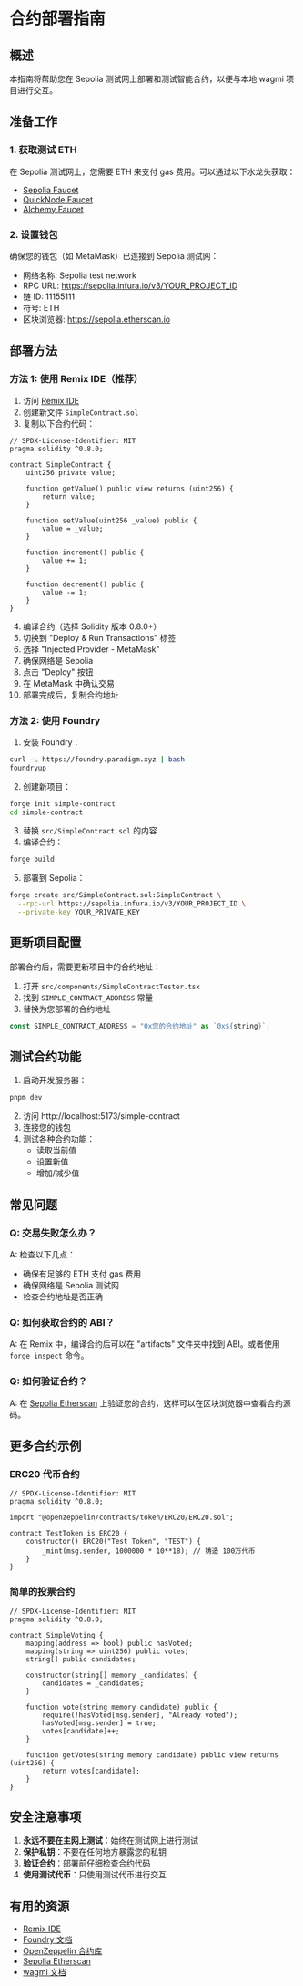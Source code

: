 # 合约部署指南

## 概述

本指南将帮助您在 Sepolia 测试网上部署和测试智能合约，以便与本地 wagmi 项目进行交互。

## 准备工作

### 1. 获取测试 ETH

在 Sepolia 测试网上，您需要 ETH 来支付 gas 费用。可以通过以下水龙头获取：

- [Sepolia Faucet](https://sepoliafaucet.com/)
- [QuickNode Faucet](https://faucet.quicknode.com/ethereum/sepolia)
- [Alchemy Faucet](https://www.alchemy.com/faucets/ethereum-sepolia)

### 2. 设置钱包

确保您的钱包（如 MetaMask）已连接到 Sepolia 测试网：

- 网络名称: Sepolia test network
- RPC URL: https://sepolia.infura.io/v3/YOUR_PROJECT_ID
- 链 ID: 11155111
- 符号: ETH
- 区块浏览器: https://sepolia.etherscan.io

## 部署方法

### 方法 1: 使用 Remix IDE（推荐）

1. 访问 [Remix IDE](https://remix.ethereum.org/)
2. 创建新文件 `SimpleContract.sol`
3. 复制以下合约代码：

```solidity
// SPDX-License-Identifier: MIT
pragma solidity ^0.8.0;

contract SimpleContract {
    uint256 private value;

    function getValue() public view returns (uint256) {
        return value;
    }

    function setValue(uint256 _value) public {
        value = _value;
    }

    function increment() public {
        value += 1;
    }

    function decrement() public {
        value -= 1;
    }
}
```

4. 编译合约（选择 Solidity 版本 0.8.0+）
5. 切换到 "Deploy & Run Transactions" 标签
6. 选择 "Injected Provider - MetaMask"
7. 确保网络是 Sepolia
8. 点击 "Deploy" 按钮
9. 在 MetaMask 中确认交易
10. 部署完成后，复制合约地址

### 方法 2: 使用 Foundry

1. 安装 Foundry：

```bash
curl -L https://foundry.paradigm.xyz | bash
foundryup
```

2. 创建新项目：

```bash
forge init simple-contract
cd simple-contract
```

3. 替换 `src/SimpleContract.sol` 的内容
4. 编译合约：

```bash
forge build
```

5. 部署到 Sepolia：

```bash
forge create src/SimpleContract.sol:SimpleContract \
  --rpc-url https://sepolia.infura.io/v3/YOUR_PROJECT_ID \
  --private-key YOUR_PRIVATE_KEY
```

## 更新项目配置

部署合约后，需要更新项目中的合约地址：

1. 打开 `src/components/SimpleContractTester.tsx`
2. 找到 `SIMPLE_CONTRACT_ADDRESS` 常量
3. 替换为您部署的合约地址

```typescript
const SIMPLE_CONTRACT_ADDRESS = "0x您的合约地址" as `0x${string}`;
```

## 测试合约功能

1. 启动开发服务器：

```bash
pnpm dev
```

2. 访问 http://localhost:5173/simple-contract
3. 连接您的钱包
4. 测试各种合约功能：
   - 读取当前值
   - 设置新值
   - 增加/减少值

## 常见问题

### Q: 交易失败怎么办？

A: 检查以下几点：

- 确保有足够的 ETH 支付 gas 费用
- 确保网络是 Sepolia 测试网
- 检查合约地址是否正确

### Q: 如何获取合约的 ABI？

A: 在 Remix 中，编译合约后可以在 "artifacts" 文件夹中找到 ABI。或者使用 `forge inspect` 命令。

### Q: 如何验证合约？

A: 在 [Sepolia Etherscan](https://sepolia.etherscan.io/) 上验证您的合约，这样可以在区块浏览器中查看合约源码。

## 更多合约示例

### ERC20 代币合约

```solidity
// SPDX-License-Identifier: MIT
pragma solidity ^0.8.0;

import "@openzeppelin/contracts/token/ERC20/ERC20.sol";

contract TestToken is ERC20 {
    constructor() ERC20("Test Token", "TEST") {
        _mint(msg.sender, 1000000 * 10**18); // 铸造 100万代币
    }
}
```

### 简单的投票合约

```solidity
// SPDX-License-Identifier: MIT
pragma solidity ^0.8.0;

contract SimpleVoting {
    mapping(address => bool) public hasVoted;
    mapping(string => uint256) public votes;
    string[] public candidates;

    constructor(string[] memory _candidates) {
        candidates = _candidates;
    }

    function vote(string memory candidate) public {
        require(!hasVoted[msg.sender], "Already voted");
        hasVoted[msg.sender] = true;
        votes[candidate]++;
    }

    function getVotes(string memory candidate) public view returns (uint256) {
        return votes[candidate];
    }
}
```

## 安全注意事项

1. **永远不要在主网上测试**：始终在测试网上进行测试
2. **保护私钥**：不要在任何地方暴露您的私钥
3. **验证合约**：部署前仔细检查合约代码
4. **使用测试代币**：只使用测试代币进行交互

## 有用的资源

- [Remix IDE](https://remix.ethereum.org/)
- [Foundry 文档](https://book.getfoundry.sh/)
- [OpenZeppelin 合约库](https://docs.openzeppelin.com/contracts/)
- [Sepolia Etherscan](https://sepolia.etherscan.io/)
- [wagmi 文档](https://wagmi.sh/)
